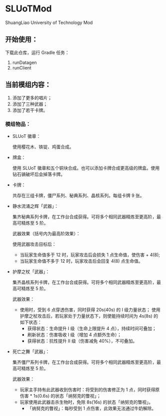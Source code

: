# SLUoTMod
ShuangLiao University of Technology Mod

## 开始使用：

下载此仓库，运行 Gradle 任务：

1. runDatagen
2. runClient

## 当前模组内容：

1. 添加了更多的唱片；
2. 添加了三种武器；
3. 添加了若干卡牌。

### 模组物品：
- SLUoT 徽章：
  
  使用樱花木、铁锭、鸡蛋合成。

- 牌盒：

  使用 SLUoT 徽章和五个铜块合成。也可以添加卡牌合成更高级的牌盒。使用钻石镐破坏后会掉落卡牌。
  
- 卡牌：

  共存在三组卡牌，僵尸系列、秘典系列、晶核系列。每组卡牌 9 张。

- 静水流涌之辉「武器」：

  集齐秘典系列卡牌，在工作台合成获得。可将多个相同武器精炼至更高阶，最高可精炼至 5 阶。

  武器效果（括号内为最高阶效果）：
  
  使用武器攻击目标后：
  - 当玩家生命值多于 12 时，玩家攻击后会损失 1 点生命值，使伤害 + 4(8);
  - 当玩家生命值不多于 12 时，玩家攻击后会回复 4(8) 点生命值。
- 护摩之杖「武器」：

  集齐晶核系列卡牌，在工作台合成获得。可将多个相同武器精炼至更高阶，最高可精炼至 5 阶。
  
  武器效果：
  
  - 使用时，受到 6 点穿透伤害，同时获得 20s(40s) 的 I 级力量状态；
    使用护摩之杖攻击后，若玩家处于力量状态下，则使能持续时间为 4s(8s) 的如下状态：
    - 获得状态：生命提升 I 级（生命上限提升 4 点），持续时间可叠加；
    - 刷新状态：伤害吸收 I 级（增加 4 点额外生命）；
    - 获得状态：抗性提升 II 级（伤害减免 40%），不可叠加。

- 死亡之舞「武器」：

  集齐僵尸系列卡牌，在工作台合成获得。可将多个相同武器精炼至更高阶，最高可精炼至 5 阶。

  武器效果：

  - 玩家主手持有此武器收到伤害时：将受到的伤害修正为 1 点，同时获得原伤害 * 1s(0.6s) 的状态「纳努克的瞥视」；
  - 玩家使用此武器击杀生物时，免除 8s(16s) 的状态「纳努克的瞥视」。
    - 「纳努克的瞥视」：每秒受到 1 点伤害，此效果无法通过牛奶解除。